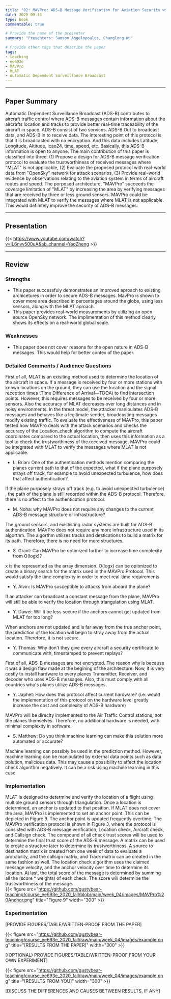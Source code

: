 ```yaml
---
title: "02: MAVPro: ADS-B Message Verification for Aviation Security with Minimal Numbers of On-Ground Sensors by Ala’ Darabseh, Hoda AlKhzaimi and Christina Pöpper"
date: 2020-09-16
type: book
commentable: true

# Provide the name of the presenter
summary: "Presenters: Samson Aggelopoulos, Changlong Wu"

# Provide other tags that describe the paper
tags:
- teaching
- ee693e
- MAVPro
- MLAT
- Automatic Dependent Surveillance Broadcast
---
```


***
## Paper Summary
Automatic Dependent Surveillance Broadcast (ADS-B) contributes to aircraft traffic control where ADS-B messages contain information about the aircrafts location and tracks to provide better real-time traceability of the aircraft in space. ADS-B consist of two services. ADS-B Out to broadcast data, and ADS-B In to receive data. The interesting point of this protocol is that it is broadcasted with no encryption. And this data includes Latitude, Longitude, Altitude, icao24, time, speed, etc. Basically, this ADS-B information is open to anyone. The main contribution of this paper is classified into three: (1) Propose a design for ADS-B message verification protocol to evaluate the trustworthiness of received messages where "MLAT" is not applicable, (2) Evaluate the proposed protocol with real-world data from "OpenSky" network for attack scenarios, (3) Provide real-world evidence by observations relating to the aviation system in terms of aircraft routes and speed. The porposed architecture, "MAVPro" succeeds the coverage limitation of "MLAT" by increasing the area by verifying messages that are received by three or less ground sensors. MAVPro could be integrated with MLAT to verify the messages where MLAT is not applicable. This would definitely improve the security of ADS-B messages.

***

## Presentation
{{< https://www.youtube.com/watch?v=iL6nvv500uA&ab_channel=YaoZheng >}}
***

## Review
### Strengths
- This paper successfuly demonstrates an improved aproach to existing archicetures in order to secure ADS-B messages. MavPro is shown to cover more area described in percentages around the globe, using less sensors, along with the MLAT aproach. 
- This paper provides real-world measurements by utilizing an open source OpenSky network. The implimentation of this method clearly shows its effects on a real-world global scale. 

### Weaknesses
- This paper does not cover reasons for the open nature in ADS-B messages. This would help for better contex of the paper.  

### Detailed Comments / Audience Questions	
First of all, MLAT is an exisiting method used to determine the location of the aircraft in space. If a message is received by four or more stations with known locations on the ground, they can use the location and the signal reception times (Time Difference of Arrival—TDOA) to find intersection points. However, this requires messages to be received by four or more sensors. Also the accuracy of MLAT decreases over long distances and in noisy environments. In the threat model, the attacker manipulates ADS-B messages and behaves like a legitimate sender, broadcasting messages modify existing traffic. To evaluate the effectiveness of MAVPro, this paper tested how MAVPro deals with the attack scenarios and checks the accuracy of the Location_check algorithm to compute the aircraft coordinates compared to the actual location, then uses this information as a tool to check the trustworthiness of the received message. MAVPro could be integrated with MLAT to verify the messages where MLAT is not applicable.

- L. Brian: One of the authentication methods mention comparing the planes current path to that of the expected, what if the plane purposely strays off track, for example to avoid unexpected turbulence, how does that affect authentication?

If the plane purposely strays off track (e.g. to avoid unexpected turbulence) , the path of the plane is still recorded within the ADS-B protocol. Therefore, there is no affect to the authentication protocol.


- M. Noha: why MAVPro does not require any changes to the current ADS-B message structure or infrastructure?

The ground sensors, and exististing radar systems are built for ADS-B authentication. MAVPro does not require any more infrastructure used in its algorthm. The algorthm utilizes tracks and destications to build a matrix for its path. Therefore, there is no need for more structures. 

- S. Grant: Can MAVPro be optimized further to increase time complexity from O(logx)?

x is the represented as the array dimension. O(logx) can be opitmized to create a binary search for the matrix used in the MAVPro Protocol. This would satisfy the time complexity in order to meet real-time requirements.

- Y. Alvin: Is MAVPro susceptible to attacks from aboard the plane?

If an attacker can broadcast a constant message from the plane, MAVPro will still be able to verify the location through triangulation using MLAT.

- Y. Dawei: Will it be less secure if the anchors cannot get updated from MLAT for too long?

When anchors are not updated and is far away from the true anchor point, the prediction of the location will begin to stray away from the actual location. Therefore, it is not secure.

- Y. Thomas: Why don't they give every aircraft a security certificate to communicate with, timestamped to prevent replays?

First of all, ADS-B messages are not encrypted. The reason why is because it was a design flaw made at the begining of the architecture. Now, it is very costly to install hardware to every planes Transmitter, Receiver, and decoder who uses ADS-B messages. Also, this must comply with all countries who's planes utilize ADS-B messages.

- Y. Japhet: How does this protocol affect current hardware? (i.e. would the implementation of this protocol on the hardware level greatly increase the cost and complexity of ADS-B hardware)

MAVPro will be direclty implemented to the Air Traffic Control stations, not the planes themselves. Therefore, no additional hardware is needed, with minimal complexity in software.

- S. Matthew: Do you think machine learning can make this solution more automated or accurate?

Machine learning can possibly be used in the prediction method. However, machine learning can be manipulated by external data points such as data polution, malicious data. This may cause a possibility to affect the location check algorithm negatively. It can be a risk using machine learning in this case.

### Implementation

MLAT is designed to determine and verify the location of a flight using multiple ground sensors through triangulation. Once a location is determined, an anchor is updated to that position. If MLAT does not cover the area, MAVPro is implemented to set an anchor point.  This can be depicted in Figure 9. The anchor point is updated frequently overtime. The MAVPro verification protocol is shown in Figure 3, where the protocol is consisted with ADS-B message verification, Location check, Aircraft check, and Callsign check. The compound of all check trust scores will be used to determine the final trust score of the ADS-B message. A matrix can be used to create a structure later to determine its trustworthiness. A source to destination matrix is created from one week of data to evaluate a probability, and the callsign matrix, and Track matrix can be created in the same fashion as well. The location check algorithm uses the claimed message velocity, and the anchor velocity over time to determine its location. At last, the total score of the message is determined by summing all the (score * weights) of each check. The score will determine the trustworthiness of the message.  
{{< figure src="https://github.com/gustybear-teaching/course_ee693e_2020_fall/blob/main/week_04/images/MAVPro%20Anchor.png" title="Figure 9" width="300" >}}

### Experimentation
[PROVIDE FIGURES/TABLE/WRITTEN-PROOF FROM THE PAPER]

{{< figure src="https://github.com/gustybear-teaching/course_ee693e_2020_fall/raw/main/week_04/images/example.png" title="[RESULTS FROM THE PAPER]" width="300" >}}

[(OPTIONAL) PROVIDE FIGURES/TABLE/WRITTEN-PROOF FROM YOUR OWN EXPERIMENT]

{{< figure src="https://github.com/gustybear-teaching/course_ee693e_2020_fall/raw/main/week_04/images/example.png" title="[RESULTS FROM YOU]" width="300" >}}

[DISCUSS THE DIFFERENCES AND CAUSES BETWEEN RESULTS, IF ANY]
